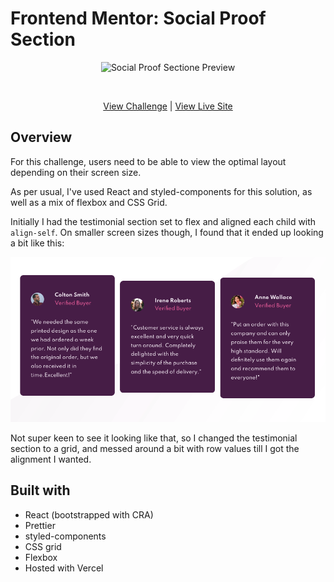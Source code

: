 # Frontend Mentor: Social Proof Section

<p align="center">
<img src="https://res.cloudinary.com/dxzcdb0pm/image/upload/v1646190533/fem-compilation/social-proof_mg3jl0.png" alt="Social Proof Sectione Preview" />
</p>
<br />
<p align="center">
  <a href="https://www.frontendmentor.io/challenges/social-proof-section-6e0qTv_bA">View Challenge</a> | <a href="https://fe-mentor-social-proof-mu.vercel.app/">View Live Site</a>
</div>

<br />

## Overview

For this challenge, users need to be able to view the optimal layout depending on their screen size.

As per usual, I've used React and styled-components for this solution, as well as a mix of flexbox and CSS Grid.

Initially I had the testimonial section set to flex and aligned each child with `align-self`. On smaller screen sizes though, I found that it ended up looking a bit like this:

![Mobile Preview](https://github.com/msunji/frontend-mentor/blob/main/social-proof/public/img/testimonial-flex.png)

Not super keen to see it looking like that, so I changed the testimonial section to a grid, and messed around a bit with row values till I got the alignment I wanted.

## Built with

- React (bootstrapped with CRA)
- Prettier
- styled-components
- CSS grid
- Flexbox
- Hosted with Vercel
